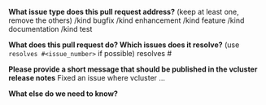 **What issue type does this pull request address?** (keep at least one, remove the others) 
/kind bugfix
/kind enhancement
/kind feature
/kind documentation
/kind test

**What does this pull request do? Which issues does it resolve?** (use `resolves #<issue_number>` if possible) 
resolves #


**Please provide a short message that should be published in the vcluster release notes**
Fixed an issue where vcluster ...


**What else do we need to know?** 
